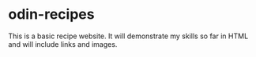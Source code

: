 # odin-recipes

This is a basic recipe website. It will demonstrate my skills so far in HTML and will include links and images. 